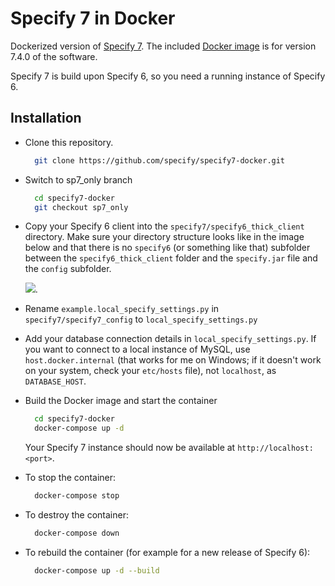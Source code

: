 # Specify 7 in Docker

Dockerized version of [Specify 7](https://github.com/specify/specify7). The included
[Docker image](https://github.com/specify/specify7-docker/blob/master/specify7/Dockerfile)
is for version 7.4.0 of the software.

Specify 7 is build upon Specify 6, so you need a running instance of Specify 6.

## Installation

- Clone this repository.
  ```bash
    git clone https://github.com/specify/specify7-docker.git
  ```

- Switch to sp7_only branch
  ```bash
    cd specify7-docker
    git checkout sp7_only
  ```

- Copy your Specify 6 client into the `specify7/specify6_thick_client` directory.
Make sure your directory structure looks like in the image below and that there
is no `specify6` (or something like that) subfolder between the
`specify6_thick_client` folder and the `specify.jar` file and the `config`
subfolder.

  ![](./screenshot-specify6-thick-client-directory-structure.png).

- Rename `example.local_specify_settings.py` in `specify7/specify7_config` to
  `local_specify_settings.py`

- Add your database connection details in `local_specify_settings.py`. If you
  want to connect to a local instance of MySQL, use `host.docker.internal` (that
  works for me on Windows; if it doesn't work on your system, check your
  `etc/hosts` file), not `localhost`, as `DATABASE_HOST`.

- Build the Docker image and start the container
  ```bash
    cd specify7-docker
    docker-compose up -d
  ```
  Your Specify 7 instance should now be available at `http://localhost:<port>`.

- To stop the container:
  ```bash
    docker-compose stop
  ```
- To destroy the container:
  ```bash
    docker-compose down
  ```
- To rebuild the container (for example for a new release of Specify 6):
  ```bash
    docker-compose up -d --build
  ```



